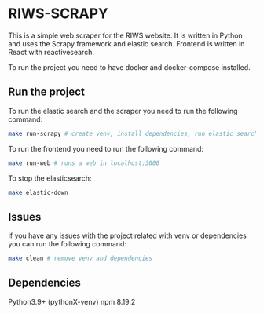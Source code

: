 # RIWS-SCRAPY

This is a simple web scraper for the RIWS website. It is written in Python and uses the Scrapy framework and elastic search.
Frontend is written in React with reactivesearch.

To run the project you need to have docker and docker-compose installed.

## Run the project
To run the elastic search and the scraper you need to run the following command:
```bash
make run-scrapy # create venv, install dependencies, run elastic search and scrapy
```

To run the frontend you need to run the following command:
```bash
make run-web # runs a web in localhost:3000 
```

To stop the elasticsearch:
```bash
make elastic-down
```

## Issues
If you have any issues with the project related with venv or dependencies you can run the following command:
```bash
make clean # remove venv and dependencies
```

## Dependencies

Python3.9+ (pythonX-venv)
npm 8.19.2
